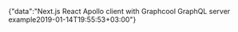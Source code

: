 {"data":"Next.js React Apollo client with Graphcool GraphQL server example2019-01-14T19:55:53+03:00"}
